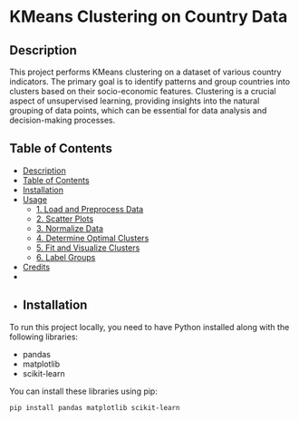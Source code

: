 # KMeans Clustering on Country Data

## Description
This project performs KMeans clustering on a dataset of various country indicators. The primary goal is to identify patterns and group countries into clusters based on their socio-economic features. Clustering is a crucial aspect of unsupervised learning, providing insights into the natural grouping of data points, which can be essential for data analysis and decision-making processes.

## Table of Contents
- [Description](#description)
- [Table of Contents](#table-of-contents)
- [Installation](#installation)
- [Usage](#usage)
  - [1. Load and Preprocess Data](#1-load-and-preprocess-data)
  - [2. Scatter Plots](#2-scatter-plots)
  - [3. Normalize Data](#3-normalize-data)
  - [4. Determine Optimal Clusters](#4-determine-optimal-clusters)
  - [5. Fit and Visualize Clusters](#5-fit-and-visualize-clusters)
  - [6. Label Groups](#6-label-groups)
- [Credits](#credits)
- 
- ## Installation
To run this project locally, you need to have Python installed along with the following libraries:
- pandas
- matplotlib
- scikit-learn

You can install these libraries using pip:

```bash
pip install pandas matplotlib scikit-learn
